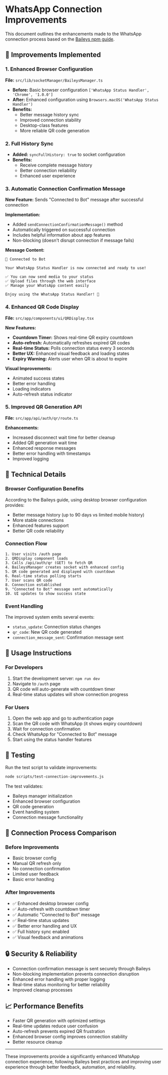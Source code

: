 # WhatsApp Connection Improvements

This document outlines the enhancements made to the WhatsApp connection process based on the [Baileys npm guide](https://www.npmjs.com/package/baileys).

## 🎯 Improvements Implemented

### 1. Enhanced Browser Configuration
**File:** `src/lib/socketManager/BaileysManager.ts`

- **Before:** Basic browser configuration `['WhatsApp Status Handler', 'Chrome', '1.0.0']`
- **After:** Enhanced configuration using `Browsers.macOS('WhatsApp Status Handler')`
- **Benefits:**
  - Better message history sync
  - Improved connection stability
  - Desktop-class features
  - More reliable QR code generation

### 2. Full History Sync
- **Added:** `syncFullHistory: true` to socket configuration
- **Benefits:**
  - Receive complete message history
  - Better connection reliability
  - Enhanced user experience

### 3. Automatic Connection Confirmation Message
**New Feature:** Sends "Connected to Bot" message after successful connection

**Implementation:**
- Added `sendConnectionConfirmationMessage()` method
- Automatically triggered on successful connection
- Includes helpful information about app features
- Non-blocking (doesn't disrupt connection if message fails)

**Message Content:**
```
🤖 Connected to Bot

Your WhatsApp Status Handler is now connected and ready to use!

✅ You can now send media to your status
✅ Upload files through the web interface  
✅ Manage your WhatsApp content easily

Enjoy using the WhatsApp Status Handler! 🚀
```

### 4. Enhanced QR Code Display
**File:** `src/app/components/ui/QRDisplay.tsx`

**New Features:**
- **Countdown Timer:** Shows real-time QR expiry countdown
- **Auto-refresh:** Automatically refreshes expired QR codes
- **Real-time Status:** Polls connection status every 3 seconds
- **Better UX:** Enhanced visual feedback and loading states
- **Expiry Warning:** Alerts user when QR is about to expire

**Visual Improvements:**
- Animated success states
- Better error handling
- Loading indicators
- Auto-refresh status indicator

### 5. Improved QR Generation API
**File:** `src/app/api/auth/qr/route.ts`

**Enhancements:**
- Increased disconnect wait time for better cleanup
- Added QR generation wait time
- Enhanced response messages
- Better error handling with timestamps
- Improved logging

## 🔧 Technical Details

### Browser Configuration Benefits
According to the Baileys guide, using desktop browser configuration provides:
- Better message history (up to 90 days vs limited mobile history)
- More stable connections
- Enhanced features support
- Better QR code reliability

### Connection Flow
```
1. User visits /auth page
2. QRDisplay component loads
3. Calls /api/auth/qr (GET) to fetch QR
4. BaileysManager creates socket with enhanced config
5. QR code generated and displayed with countdown
6. Real-time status polling starts
7. User scans QR code
8. Connection established
9. "Connected to Bot" message sent automatically
10. UI updates to show success state
```

### Event Handling
The improved system emits several events:
- `status_update`: Connection status changes
- `qr_code`: New QR code generated
- `connection_message_sent`: Confirmation message sent

## 🚀 Usage Instructions

### For Developers
1. Start the development server: `npm run dev`
2. Navigate to `/auth` page
3. QR code will auto-generate with countdown timer
4. Real-time status updates will show connection progress

### For Users
1. Open the web app and go to authentication page
2. Scan the QR code with WhatsApp (it shows expiry countdown)
3. Wait for connection confirmation
4. Check WhatsApp for "Connected to Bot" message
5. Start using the status handler features

## 🧪 Testing

Run the test script to validate improvements:
```bash
node scripts/test-connection-improvements.js
```

The test validates:
- Baileys manager initialization
- Enhanced browser configuration
- QR code generation
- Event handling system
- Connection message functionality

## 📱 Connection Process Comparison

### Before Improvements
- Basic browser config
- Manual QR refresh only
- No connection confirmation
- Limited user feedback
- Basic error handling

### After Improvements
- ✅ Enhanced desktop browser config
- ✅ Auto-refresh with countdown timer
- ✅ Automatic "Connected to Bot" message
- ✅ Real-time status updates
- ✅ Better error handling and UX
- ✅ Full history sync enabled
- ✅ Visual feedback and animations

## 🔒 Security & Reliability

- Connection confirmation message is sent securely through Baileys
- Non-blocking implementation prevents connection disruption
- Enhanced error handling with proper logging
- Real-time status monitoring for better reliability
- Improved cleanup processes

## 📈 Performance Benefits

- Faster QR generation with optimized settings
- Real-time updates reduce user confusion
- Auto-refresh prevents expired QR frustration
- Enhanced browser config improves connection stability
- Better resource cleanup

---

These improvements provide a significantly enhanced WhatsApp connection experience, following Baileys best practices and improving user experience through better feedback, automation, and reliability.
